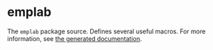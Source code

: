 emplab
======

The `emplab` package source. Defines several useful macros. For more
information, see [the generated documentation][doc].

[doc]: http://eddieantonio.ca/emplab/emplab.pdf
